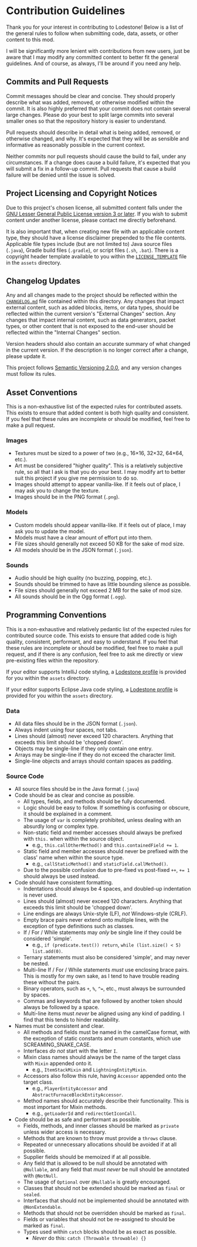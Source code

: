 # Contribution Guidelines

Thank you for your interest in contributing to Lodestone! Below is a list of the general rules to follow when submitting
code, data, assets, or other content to this mod.

I will be significantly more lenient with contributions from new users, just be aware that I may modify any committed
content to better fit the general guidelines. And of course, as always, I'll be around if you need any help.

## Commits and Pull Requests

Commit messages should be clear and concise. They should properly describe what was added, removed, or otherwise
modified within the commit. It is also highly preferred that your commit does not contain several large changes. Please
do your best to split large commits into several smaller ones so that the repository history is easier to understand.

Pull requests should describe in detail what is being added, removed, or otherwise changed, and why. It's expected that
they will be as sensible and informative as reasonably possible in the current context.

Neither commits nor pull requests should cause the build to fail, under any circumstances. If a change does cause a
build failure, it's expected that you will submit a fix in a follow-up commit. Pull requests that cause a build failure
will be denied until the issue is solved.

## Project Licensing and Copyright Notices

Due to this project's chosen license, all submitted content falls under
the [GNU Lesser General Public License version 3 or later](../LICENSE). If you wish to submit content under another
license, please contact me directly beforehand.

It is also important that, when creating new file with an applicable content type, they should have a license disclaimer
prepended to the file contents. Applicable file types include (but are not limited to) Java source files (`.java`),
Gradle build files (`.gradle`), or script files (`.sh`, `.bat`). There is a copyright header template available to you
within the [`LICENSE_TEMPLATE`](../assets/LICENSE_TEMPLATE.txt) file in the `assets` directory.

## Changelog Updates

Any and all changes made to the project should be reflected within the [`CHANGELOG.md`](CHANGELOG.md) file contained
within this directory. Any changes that impact external content, such as added blocks, items, or data types, should be
reflected within the current version's "External Changes" section. Any changes that impact internal content, such as
data generators, packet types, or other content that is not exposed to the end-user should be reflected within the
"Internal Changes" section.

Version headers should also contain an accurate summary of what changed in the current version. If the description is no
longer correct after a change, please update it.

This project follows [Semantic Versioning 2.0.0](https://semver.org/spec/v2.0.0.html), and any version changes must
follow its rules.

## Asset Conventions

This is a non-exhaustive list of the expected rules for contributed assets. This exists to ensure that added content is
both high quality and consistent. If you feel that these rules are incomplete or should be modified, feel free to make a
pull request.

### Images

- Textures must be sized to a power of two (e.g., 16×16, 32×32, 64×64, etc.).
- Art must be considered "higher quality". This is a relatively subjective rule, so all that I ask is that you do your
  best. I may modify art to better suit this project if you give me permission to do so.
- Images should attempt to appear vanilla-like. If it feels out of place, I may ask you to change the texture.
- Images should be in the PNG format (`.png`).

### Models

- Custom models should appear vanilla-like. If it feels out of place, I may ask you to update the model.
- Models must have a clear amount of effort put into them.
- File sizes should generally not exceed 50 KB for the sake of mod size.
- All models should be in the JSON format (`.json`).

### Sounds

- Audio should be high quality (no buzzing, popping, etc.).
- Sounds should be trimmed to have as little bounding silence as possible.
- File sizes should generally not exceed 2 MB for the sake of mod size.
- All sounds should be in the Ogg format (`.ogg`).

## Programming Conventions

This is a non-exhaustive and relatively pedantic list of the expected rules for contributed source code. This exists to
ensure that added code is high quality, consistent, performant, and easy to understand. If you feel that these rules are
incomplete or should be modified, feel free to make a pull request, and if there is any confusion, feel free to ask me
directly or view pre-existing files within the repository.

If your editor supports IntelliJ code styling, a [Lodestone profile](../assets/intellij-code-style.xml) is provided
for you within the `assets` directory.

If your editor supports Eclipse Java code styling, a [Lodestone profile](../assets/eclipse-code-style.xml) is provided
for you within the `assets` directory.

### Data

- All data files should be in the JSON format (`.json`).
- Always indent using four spaces, not tabs.
- Lines should (almost) never exceed 120 characters. Anything that exceeds this limit should be 'chopped down'.
- Objects may be single-line if they only contain one entry.
- Arrays may be single-line if they do not exceed the character limit.
- Single-line objects and arrays should contain spaces as padding.

### Source Code

- All source files should be in the Java format (`.java`)
- Code should be as clear and concise as possible.
    - All types, fields, and methods should be fully documented.
    - Logic should be easy to follow. If something is confusing or obscure, it should be explained in a comment.
    - The usage of `var` is completely prohibited, unless dealing with an absurdly long or complex type.
    - Non-static field and member accesses should always be prefixed with `this.` when within the source object.
        - e.g., `this.callOtherMethod()` and `this.containedField += 1`.
    - Static field and member accesses should never be prefixed with the class' name when within the source type.
        - e.g., `callStaticMethod()` and `staticField.callMethod()`.
    - Due to the possible confusion due to pre-fixed vs post-fixed `++`, `+= 1` should always be used instead.
- Code should have consistent formatting.
    - Indentations should always be 4 spaces, and doubled-up indentation is never used.
    - Lines should (almost) never exceed 120 characters. Anything that exceeds this limit should be 'chopped down'.
    - Line endings are always Unix-style (LF), *not* Windows-style (CRLF).
    - Empty brace pairs never extend onto multiple lines, with the exception of type definitions such as classes.
    - If / For / While statements may *only* be single line if they could be considered 'simple'.
        - e.g., `if (predicate.test()) return`, `while (list.size() < 5) list.add(0)`.
    - Ternary statements must also be considered 'simple', and may never be nested.
    - Multi-line If / For / While statements *must* use enclosing brace pairs. This is mostly for my own sake, as I tend
      to have trouble reading these without the pairs.
    - Binary operators, such as `+`, `%`, `^=`, etc., must always be surrounded by spaces.
    - Commas and keywords that are followed by another token should always be followed by a space.
    - Multi-line items must *never* be aligned using any kind of padding. I find that this tends to hinder readability.
- Names must be consistent and clear.
    - All methods and fields must be named in the camelCase format, with the exception of static constants and enum
      constants, which use SCREAMING_SNAKE_CASE.
    - Interfaces *do not* start with the letter `I`.
    - Mixin class names should always be the name of the target class with `Mixin` appended onto it.
        - e.g., `ItemStackMixin` and `LightningEntityMixin`.
    - Accessors also follow this rule, having `Accessor` appended onto the target class.
        - e.g., `PlayerEntityAccessor` and `AbstractFurnaceBlockEntityAccessor`.
    - Method names should accurately describe their functionality. This is most important for Mixin methods.
        - e.g., `getLoaderId` and `redirectGetIconCall`.
- Code should be as safe and performant as possible.
    - Fields, methods, and inner classes should be marked as `private` unless wider access is necessary.
    - Methods that are known to throw must provide a `throws` clause.
    - Repeated or unnecessary allocations should be avoided if at all possible.
    - Supplier fields should be memoized if at all possible.
    - Any field that is allowed to be null should be annotated with `@Nullable`, and any field that *must never* be null
      should be annotated with `@NotNull`.
    - The usage of `Optional` over `@Nullable` is greatly encouraged.
    - Classes that should not be extended should be marked as `final` or `sealed`.
    - Interfaces that should not be implemented should be annotated with `@NonExtendable`.
    - Methods that should not be overridden should be marked as `final`.
    - Fields or variables that should not be re-assigned to should be marked as `final`.
    - Types used within `catch` blocks should be as exact as possible.
        - *Never* do this: `catch (Throwable throwable) {}`

